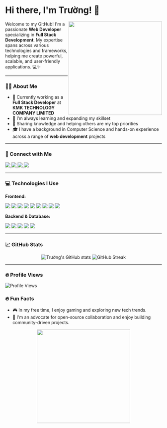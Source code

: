 # Hi there, I'm Trường! 👋

<!-- Add a cool intro GIF here -->
<img align="right" src="https://i.giphy.com/media/v1.Y2lkPTc5MGI3NjExeW13NHdmbjRxejJqOWIxdnRuc3BoNjFlcDBkcWFlaDUzM2ZyczhyZyZlcD12MV9pbnRlcm5hbF9naWZfYnlfaWQmY3Q9cw/2BhNcjRnnMR6kVRJfK/giphy.gif" width="300"/>

Welcome to my GitHub! I'm a passionate **Web Developer** specializing in **Full Stack Development**. My expertise spans across various technologies and frameworks, helping me create powerful, scalable, and user-friendly applications. 💻✨

---

### 🧑‍💻 About Me
- 💼 Currently working as a **Full Stack Developer** at **KMK TECHNOLOGY COMPANY LIMITED**
- 🌱 I’m always learning and expanding my skillset
- 📝 Sharing knowledge and helping others are my top priorities
- 🎓 I have a background in Computer Science and hands-on experience across a range of **web development** projects

---

### 🔗 Connect with Me
<p align="left">
  <a href="https://www.facebook.com/vtruong.it/" target="_blank">
    <img src="https://img.shields.io/badge/Facebook-1877F2?style=for-the-badge&logo=facebook&logoColor=white" />
  </a>
  <a href="https://www.youtube.com/@truongbinnn" target="_blank">
    <img src="https://img.shields.io/badge/YouTube-FF0000?style=for-the-badge&logo=youtube&logoColor=white" />
  </a>
  <a href="https://www.linkedin.com/in/v%C3%B5-tr%C6%B0%E1%BB%9Dng-3432882a0/" target="_blank">
    <img src="https://img.shields.io/badge/LinkedIn-0A66C2?style=for-the-badge&logo=linkedin&logoColor=white" />
  </a>
  <a href="mailto:truong.vd2000@gmail.com">
    <img src="https://img.shields.io/badge/Email-D14836?style=for-the-badge&logo=gmail&logoColor=white" />
  </a>
</p>

---

### 💻 Technologies I Use

**Frontend:**
<p>
  <img src="https://img.shields.io/badge/React-61DAFB?style=for-the-badge&logo=react&logoColor=black" />
  <img src="https://img.shields.io/badge/TypeScript-3178C6?style=for-the-badge&logo=typescript&logoColor=white" />
  <img src="https://img.shields.io/badge/JavaScript-F7DF1E?style=for-the-badge&logo=javascript&logoColor=black" />
  <img src="https://img.shields.io/badge/HTML5-E34F26?style=for-the-badge&logo=html5&logoColor=white" />
  <img src="https://img.shields.io/badge/CSS3-1572B6?style=for-the-badge&logo=css3&logoColor=white" />
  <img src="https://img.shields.io/badge/SASS-CC6699?style=for-the-badge&logo=sass&logoColor=white" />
  <img src="https://img.shields.io/badge/SCSS-CC6699?style=for-the-badge&logo=sass&logoColor=white" />
  <img src="https://img.shields.io/badge/Tailwind_CSS-38B2AC?style=for-the-badge&logo=tailwind-css&logoColor=white" />
  <img src="https://img.shields.io/badge/Bootstrap-7952B3?style=for-the-badge&logo=bootstrap&logoColor=white" />
</p>

**Backend & Database:**
<p>
  <img src="https://img.shields.io/badge/PHP-777BB4?style=for-the-badge&logo=php&logoColor=white" />
  <img src="https://img.shields.io/badge/Laravel-FF2D20?style=for-the-badge&logo=laravel&logoColor=white" />
  <img src="https://img.shields.io/badge/.NET-512BD4?style=for-the-badge&logo=dotnet&logoColor=white" />
  <img src="https://img.shields.io/badge/Microsoft_SQL_Server-CC2927?style=for-the-badge&logo=microsoft-sql-server&logoColor=white" />
  <img src="https://img.shields.io/badge/MySQL-4479A1?style=for-the-badge&logo=mysql&logoColor=white" />
</p>

---

### 📈 GitHub Stats
<!-- Replace `your-username` with your GitHub username -->
<p align="center">
  <img src="https://github-readme-stats.vercel.app/api?username=your-username&show_icons=true&theme=radical" alt="Trường's GitHub stats" />
  <img src="https://github-readme-streak-stats.herokuapp.com/?user=your-username&theme=radical" alt="GitHub Streak" />
</p>

---

### 🔥 Profile Views
<p align="left">
  <img src="https://komarev.com/ghpvc/?username=truongraph&color=blueviolet" alt="Profile Views" />
</p>

### 🔥 Fun Facts
- 🎮 In my free time, I enjoy gaming and exploring new tech trends.
- 🚀 I'm an advocate for open-source collaboration and enjoy building community-driven projects.

<!-- Footer GIF -->
<p align="center">
  <img src="https://i.giphy.com/media/v1.Y2lkPTc5MGI3NjExNHd5cjBoN210dmp5ZHhpdjVhZnluMHZ6eW1vZGQwZndidWd5bWp4OCZlcD12MV9pbnRlcm5hbF9naWZfYnlfaWQmY3Q9dHM/B6wdZEDP2TXRkA83o5/giphy.gif" width="300"/>
</p>
